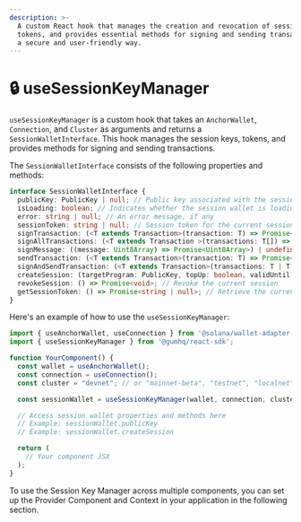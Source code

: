 ```yaml
---
description: >-
  A custom React hook that manages the creation and revocation of session
  tokens, and provides essential methods for signing and sending transactions in
  a secure and user-friendly way.
---
```


# 🔒 useSessionKeyManager

`useSessionKeyManager` is a custom hook that takes an `AnchorWallet`, `Connection`, and `Cluster` as arguments and returns a `SessionWalletInterface`. This hook manages the session keys, tokens, and provides methods for signing and sending transactions.

The `SessionWalletInterface` consists of the following properties and methods:

```typescript
interface SessionWalletInterface {
  publicKey: PublicKey | null; // Public key associated with the session wallet
  isLoading: boolean; // Indicates whether the session wallet is loading
  error: string | null; // An error message, if any
  sessionToken: string | null; // Session token for the current session
  signTransaction: (<T extends Transaction>(transaction: T) => Promise<T>) | undefined; // Sign a single transaction
  signAllTransactions: (<T extends Transaction >(transactions: T[]) => Promise<T[]>) | undefined; // Sign multiple transactions
  signMessage: ((message: Uint8Array) => Promise<Uint8Array>) | undefined; // Sign a message
  sendTransaction: (<T extends Transaction>(transaction: T) => Promise<string>) | undefined; // Send a signed transaction
  signAndSendTransaction: (<T extends Transaction>(transactions: T | T[]) => Promise<string[]>) | undefined; // Sign and send transactions
  createSession: (targetProgram: PublicKey, topUp: boolean, validUntil?: number) => Promise<{ sessionToken: string; publicKey: string; } | undefined>; // Create a new session
  revokeSession: () => Promise<void>; // Revoke the current session
  getSessionToken: () => Promise<string | null>; // Retrieve the current session token
}
```

Here's an example of how to use the `useSessionKeyManager`:

```typescript
import { useAnchorWallet, useConnection } from '@solana/wallet-adapter-react';
import { useSessionKeyManager } from '@gumhq/react-sdk';

function YourComponent() {
  const wallet = useAnchorWallet();
  const connection = useConnection();
  const cluster = "devnet"; // or "mainnet-beta", "testnet", "localnet"

  const sessionWallet = useSessionKeyManager(wallet, connection, cluster);

  // Access session wallet properties and methods here
  // Example: sessionWallet.publicKey
  // Example: sessionWallet.createSession

  return (
    // Your component JSX
  );
}
```

To use the Session Key Manager across multiple components, you can set up the Provider Component and Context in your application in the following section.
